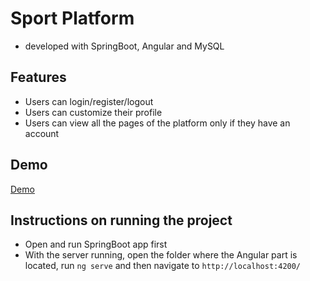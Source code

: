 # Sport Platform
- developed with SpringBoot, Angular and MySQL

## Features
- Users can login/register/logout
- Users can customize their profile
- Users can view all the pages of the platform only if they have an account

## Demo 
[Demo](https://github.com/daria68/FrontEnd-Project/blob/main/Demo.mp4)

## Instructions on running the project
- Open and run SpringBoot app first
- With the server running, open the folder where the Angular part is located, run `ng serve` and then navigate to `http://localhost:4200/`
